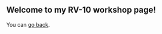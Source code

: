 ## Welcome to my RV-10 workshop page!

You can [go back](https://github.com/BigEyeCue/BigEyeCue.github.io/edit/main/README).
